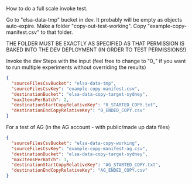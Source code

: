 How to do a full scale invoke test.

Go to "elsa-data-tmp" bucket in dev.
It probably will be empty as objects auto-expire.
Make a folder "copy-out-test-working".
Copy "example-copy-manifest.csv" to that folder.

THE FOLDER MUST BE EXACTLY AS SPECIFIED AS THAT PERMISSION IS BAKED INTO
THE DEV DEPLOYMENT (IN ORDER TO TEST PERMISSIONS!)

Invoke the dev Steps with the input (feel free to change to "0\_" if you
want to run multiple experiments without overriding the results)

```json
{
  "sourceFilesCsvBucket": "elsa-data-tmp",
  "sourceFilesCsvKey": "example-copy-manifest.csv",
  "destinationBucket": "elsa-data-copy-target-sydney",
  "maxItemsPerBatch": 2,
  "destinationStartCopyRelativeKey": "0_STARTED_COPY.txt",
  "destinationEndCopyRelativeKey": "0_ENDED_COPY.csv"
}
```

For a test of AG (in the AG account - with public/made up data files)

```json
{
  "sourceFilesCsvBucket": "elsa-data-copy-working",
  "sourceFilesCsvKey": "example-copy-manifest-ag.csv",
  "destinationBucket": "elsa-data-copy-target-sydney",
  "maxItemsPerBatch": 1,
  "destinationStartCopyRelativeKey": "AG_STARTED_COPY.txt",
  "destinationEndCopyRelativeKey": "AG_ENDED_COPY.csv"
}
```
